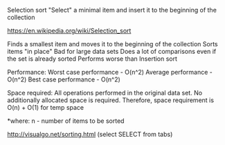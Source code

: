 Selection sort
"Select" a minimal item and insert it to the beginning of the collection


https://en.wikipedia.org/wiki/Selection_sort

Finds a smallest item and moves it to the beginning of the collection
Sorts items "in place"
Bad for large data sets
Does a lot of comparisons even if the set is already sorted
Performs worse than Insertion sort


Performance:
  Worst case performance - O(n^2)
  Average performance - O(n^2)
  Best case performance - O(n^2)

Space required:
  All operations performed in the original data set. No additionally allocated space is required.
  Therefore, space requirement is O(n) + O(1) for temp space 


*where: n - number of items to be sorted 


http://visualgo.net/sorting.html (select SELECT from tabs)